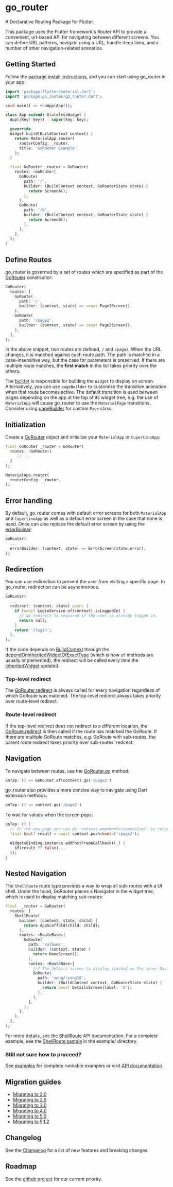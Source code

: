 # go_router

A Declarative Routing Package for Flutter.

This package uses the Flutter framework's Router API to provide a
convenient, url-based API for navigating between different screens. You can
define URL patterns, navigate using a URL, handle deep links,
and a number of other navigation-related scenarios.

## Getting Started

Follow the [package install instructions](https://pub.dev/packages/go_router/install),
and you can start using go_router in your app:

```dart
import 'package:flutter/material.dart';
import 'package:go_router/go_router.dart';

void main() => runApp(App());

class App extends StatelessWidget {
  App({Key? key}) : super(key: key);

  @override
  Widget build(BuildContext context) {
    return MaterialApp.router(
      routerConfig: _router,
      title: 'GoRouter Example',
    );
  }

  final GoRouter _router = GoRouter(
    routes: <GoRoute>[
      GoRoute(
        path: '/',
        builder: (BuildContext context, GoRouterState state) {
          return ScreenA();
        },
      ),
      GoRoute(
        path: '/b',
        builder: (BuildContext context, GoRouterState state) {
          return ScreenB();
        },
      ),
    ],
  );
}
```

## Define Routes

go_router is governed by a set of routes which are specified as part of the
[GoRouter](https://pub.dev/documentation/go_router/latest/go_router/GoRouter-class.html)
constructor:

```dart
GoRouter(
  routes: [
    GoRoute(
      path: '/',
      builder: (context, state) => const Page1Screen(),
    ),
    GoRoute(
      path: '/page2',
      builder: (context, state) => const Page2Screen(),
    ),
  ],
);
```

In the above snippet, two routes are defined, `/` and `/page2`.
When the URL changes, it is matched against each route path.
The path is matched in a case-insensitive way, but the case for 
parameters is preserved. If there are multiple route matches, 
the **first match** in the list takes priority over the others.

The [builder](https://pub.dev/documentation/go_router/latest/go_router/GoRoute/builder.html)
is responsible for building the `Widget` to display on screen.
Alternatively, you can use `pageBuilder` to customize the transition 
animation when that route becomes active.
The default transition is used between pages
depending on the app at the top of its widget tree, e.g. the use of `MaterialApp`
will cause go_router to use the `MaterialPage` transitions. Consider using
[pageBuilder](https://pub.dev/documentation/go_router/latest/go_router/GoRoute/pageBuilder.html)
for custom `Page` class.

## Initialization

Create a [GoRouter](https://pub.dev/documentation/go_router/latest/go_router/GoRouter-class.html)
object and initialize your `MaterialApp` or `CupertinoApp`:

```dart
final GoRouter _router = GoRouter(
  routes: <GoRoute>[
     // ...
  ]
);

MaterialApp.router(
  routerConfig: _router,
);
```

## Error handling

By default, go_router comes with default error screens for both `MaterialApp` and
`CupertinoApp` as well as a default error screen in the case that none is used.
Once can also replace the default error screen by using the [errorBuilder](https://pub.dev/documentation/go_router/latest/go_router/GoRouter/GoRouter.html):

```dart
GoRouter(
  ...
  errorBuilder: (context, state) => ErrorScreen(state.error),
);
```

## Redirection

You can use redirection to prevent the user from visiting a specific page. In
go_router, redirection can be asynchronous.

```dart
GoRouter(
  ...
  redirect: (context, state) async {
    if (await LoginService.of(context).isLoggedIn) {
      // No redirect is required if the user is already logged in.
      return null;
    }
    return '/login';
  },
);
```

If the code depends on [BuildContext](https://api.flutter.dev/flutter/widgets/BuildContext-class.html)
through the [dependOnInheritedWidgetOfExactType](https://api.flutter.dev/flutter/widgets/BuildContext/dependOnInheritedWidgetOfExactType.html)
(which is how `of` methods are usually implemented), the redirect will be called every time the [InheritedWidget](https://api.flutter.dev/flutter/widgets/InheritedWidget-class.html)
updated.

### Top-level redirect

The [GoRouter.redirect](https://pub.dev/documentation/go_router/latest/go_router/GoRouter-class.html)
is always called for every navigation regardless of which GoRoute was matched. The
top-level redirect always takes priority over route-level redirect.

### Route-level redirect

If the top-level redirect does not redirect to a different location,
the [GoRoute.redirect](https://pub.dev/documentation/go_router/latest/go_router/GoRoute/redirect.html)
is then called if the route has matched the GoRoute. If there are multiple
GoRoute matches, e.g. GoRoute with sub-routes, the parent route redirect takes
priority over sub-routes' redirect.

## Navigation

To navigate between routes, use the [GoRouter.go](https://pub.dev/documentation/go_router/latest/go_router/GoRouter/go.html) method:

```dart
onTap: () => GoRouter.of(context).go('/page2')
```

go_router also provides a more concise way to navigate using Dart extension
methods:

```dart
onTap: () => context.go('/page2')
```


To wait for values when the screen pops:

```dart
onTap: () {
  // In the new page you can do 'context.pop<bool>(someValue)' to return a value.
  final bool? result = await context.push<bool>('/page2');

  WidgetsBinding.instance.addPostFrameCallback((_) {
    if(result ?? false)...
  });
}
```

## Nested Navigation

The `ShellRoute` route type provides a way to wrap all sub-routes with a UI shell.
Under the hood, GoRouter places a Navigator in the widget tree, which is used
to display matching sub-routes:

```dart
final  _router = GoRouter(
  routes: [
    ShellRoute(
      builder: (context, state, child) {
        return AppScaffold(child: child);
      },
      routes: <RouteBase>[
        GoRoute(
          path: '/albums',
          builder: (context, state) {
            return HomeScreen();
          },
          routes: <RouteBase>[
            /// The details screen to display stacked on the inner Navigator.
            GoRoute(
              path: 'song/:songId',
              builder: (BuildContext context, GoRouterState state) {
                return const DetailsScreen(label: 'A');
              },
            ),
          ],
        ),
      ],
    ),
  ],
);
```

For more details, see the
[ShellRoute](https://pub.dev/documentation/go_router/latest/go_router/ShellRoute-class.html)
API documentation. For a complete
example, see the
[ShellRoute sample](https://github.com/flutter/packages/tree/main/packages/go_router/example/lib/shell_route.dart)
in the example/ directory.

### Still not sure how to proceed?
See [examples](https://github.com/flutter/packages/tree/main/packages/go_router/example) for complete runnable examples or visit [API documentation](https://pub.dev/documentation/go_router/latest/go_router/go_router-library.html)


## Migration guides

- [Migrating to 2.0](https://flutter.dev/go/go-router-v2-breaking-changes)
- [Migrating to 2.5](https://flutter.dev/go/go-router-v2-5-breaking-changes)
- [Migrating to 3.0](https://flutter.dev/go/go-router-v3-breaking-changes)
- [Migrating to 4.0](https://flutter.dev/go/go-router-v4-breaking-changes)
- [Migrating to 5.0](https://flutter.dev/go/go-router-v5-breaking-changes)
- [Migrating to 5.1.2](https://flutter.dev/go/go-router-v5-1-2-breaking-changes)

## Changelog

See the [Changelog](https://github.com/flutter/packages/blob/main/packages/go_router/CHANGELOG.md)
for a list of new features and breaking changes.

## Roadmap

See the [github project](https://github.com/orgs/flutter/projects/17/) for our current priority.



